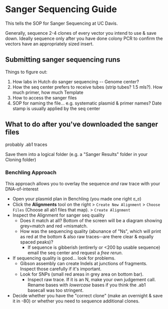 # Sanger Sequencing Guide
This tells the SOP for Sanger Sequencing at UC Davis.

Generally, sequence 2-4 clones of every vector you intend to use & save down. 
Ideally sequence only after you have done colony PCR to confirm the vectors have an appropriately sized insert.

## Submitting sanger sequencing runs
Things to figure out:
1. How labs in Hutch do sanger sequencing -- Genome center?
1. How the seq center prefers to receive tubes (strip tubes? 1.5 mls?). How much primer, how much Template
1. How to access the sanger files
1. SOP for naming the file... e.g. systematic plasmid & primer names?  Date stamp is usually applied by the seq center

## What to do after you've downloaded the sanger files
probably .ab1 traces

Save them into a logical folder (e.g. a "Sanger Results" folder in your Cloning folder)

### Benchling Approach
This approach allows you to overlay the sequence *and* raw trace with your DNA-of-interest

* Open your plasmid plan in Benchling (you made one right ಠ_ಠ)
* Click the **Alignments** tool on the right > `Create New Alignment` > `Choose Files` (Choose all ab1 files that map). > `Create Alignment`
* Inspect the Alignment for sanger seq quality
  * Does it match at all? Bottom of the screen will be a diagram showing grey=match and red =mismatch.
  * How was the sequencing quality (abunance of "Ns", which will print as red at the bottom & also raw traces--are there clear & equally spaced peaks)?  
    * If sequence is gibberish (entirerly or <200 bp usable sequence) email the seq center and request a *free rerun*.
* If sequencing quality is good... look for problems. 
  * Gibson assembly can create Indels at junctions of fragments. Inspect those carefully if it's important. 
  * Look for SNPs (small red areas in grey area on bottom bar).
    * Inspect raw trace. If it is an N, make your own judgement call. Rename bases with *lowercase* bases if you think the .ab1 basecall was too stringent.
* Decide whether you have the "correct clone" (make an overnight & save it in -80) or whether you need to sequence additional clones.

    

